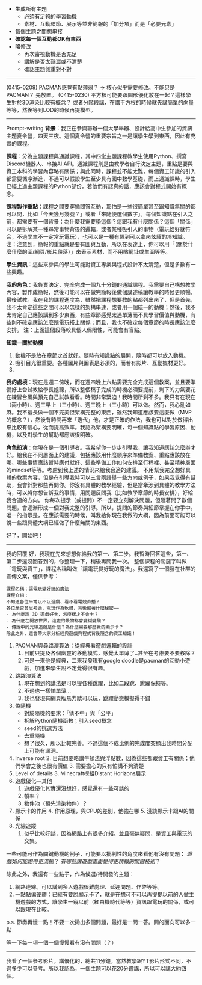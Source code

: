 - 生成所有主題
	- 必須有足夠的學習動機
	- 素材、互動環節、展示等並非簡報的「加分項」而是「必要元素」
- 每個主題之間想串接
- **確認每一個互動都OK有東西**
- 略修改
	- 再次審視動機是否充足
	- 講解是否太艱澀或不清楚
	- 確認主題側重對不對
 

--- 

(0415-0209)
PACMAN感覺有點薄弱？ -> 核心似乎需要修改。不能只是PACMAN？
先放置。
(0415-0230)
平方根可能要跟圖形優化放在一起？這樣學生對於3D渲染比較有概念？
或者分階段講，在講平方根的時候就先講簡單的向量等等，然後等到LOD的時候再提模型。

--- 

Prompt-writing
**背景**：我正在參與籌辦一個大學舉辦、設計給高中生參加的資訊主題夏令營，四天三夜。這個夏令營的重要宗旨之一是讓學生學到東西，因此有充實的課程。

**課程**：分為主題課程與通識課程，其中四堂主題課程教學生使用Python、撰寫Discord機器人、串接AI API。通識課程則是由教學者自行決定主題，重點是要與資工本科的學習內容略有關係；與此同時，課程並不能太難，每個資工知識的引入都需要循序漸進，不過可以假設學生至少具有國中數學基礎，而上通識課時，學生已經上過主題課程的Python部份，若他們有認真的話，應該會對程式開始有概念。

**課程製作重點**：課程之間要穿插問答互動，那怕是一些很簡單甚至跟知識無關的都可以問，比如「今天幾月幾號？」或者「來隨便選個數字」。每個知識點在引入之前，都需要有一個背景：為什麼我需要學這個？這跟我有什麼關係？這個「關係」可以是拆解某一種尋常事物背後的邏輯，或者某種吸引人的事物（電玩恰好就符合，不過學生不一定常玩電玩），也可以是一種有趣到可以拿來炫耀的冷知識。
注：注意到，簡報的重點就是要有圖與互動，所以在表達上，你可以用「（關於什麼什麼的圖/網頁/影片段落）」來表示素材，而不用貼網址或生圖等等。

**學生資訊**：這些來參與的學生可能對資工專業與程式設計不太清楚，但是多數有一些興趣。

**我的角色**：我負責決定、完全完成一個九十分鐘的通識課程。我需要自己構想教學內容，製作成簡報，然後可能可以在做完簡報後做個講述稿讓教學的時候更順暢，最後試教。我在我的課程進度為，雖然把課程想要教的點都列出來了，但是首先，我不太肯定這些之間可以以怎樣的架構串連，或者用一個統一的動機；然後，我不太肯定自己應該講到多少東西，有些章節感覺太過單薄而不具學習價值與動機，有些則不確定應該怎麼跟電玩搭上關係；而且，我也不確定每個章節的時長應該怎麼安排。
注：上面這個段落較具個人侷限性，可能會有盲點。

**知識—關於動機**
1. 動機不是放在章節之首就好。隨時有知識點的展開，隨時都可以放入動機。
2. 吸引目光很重要。各種圖片與圖表是必須的，而若有影片、互動媒材更好。
3. 

**我的處境**：現在是週二傍晚，而在週四晚上六點需要完全完成這個教案，並且要準備好上台試教給學長姐聽，所以整個稿子完成的時機必須要提前，剩下的力氣要花在練習台風與預先自己試教看看。時間非常緊迫！我時間所剩不多。我只有在現在（兩小時）、週三早上（三小時）、週三晚上（三小時）可以做。然而，我心亂如麻。我不擅長做一個不完美但架構完整的東西，雖然我知道應該要這麼做（MVP的概念？），然後有時間再來「迭代」他，才是正確的作法，我也可以對於做得出來比較有信心，從而提高效率。我認為架構要明確，每一個知識點的學習原因、動機，以及對學生的幫助都應該很明確。

**角色扮演**：你現在是一個引導者。我希望你一步步引導我，讓我知道應該怎麼辦才好。給我在不同層面上的建議，包括應該用什麼順序來準備教案、重點應該放在哪、哪些事情應該暫時應付就好、這些準備工作如何安排至行程裡、甚至精神層面的mindset等等。考慮到我上述的情況來給我合適的建議。
不用幫我完全想好具體的教案內容，但是在引導我時可以三言兩語舉一些方向或例子，如果我覺得有幫助，我會針對那些再問你。你沒有具體的教學經驗，但是當牽涉到具體的教學方法時，可以將你想告訴我的事情，用問題反問我（比如教學章節的時長安排），好給我合適的方向。
你每次提示（或提問）不一定要立刻解決問題，但隨著問了數個問題，會逐漸形成一個對我完整的引導。所以，提問的節奏與細節掌握在你手中。唯一的指示是，在應該需要的時候，叫我給你現在我做的大綱，因為前面可能可以說一些跟具體大綱已經做了什麼無關的東西。

好了，開始吧！

---

我的回覆
好，我現在先來想想你給我的第一、第二步。我暫時回答這些，第一、第二步還沒回答到的，你整理一下，稍後再問我一次。
整個課程的關鍵字叫做「電玩與資工」，課程名稱叫做「讓電玩變好玩的魔法」。我還寫了一個發在社群的宣傳文案，僅供參考：
```
課程名稱：讓電玩變好玩的魔法
課程介紹：
不知道各位平常玩不玩遊戲、看不看電競直播？
各位是否曾思考過，電玩作為軟體，背後藏著什麼秘密——
- 為什麼跑 3D 遊戲好卡，怎麼樣才不會卡？
- 為什麼在開放世界，遠處的景物都會變糊變醜？
- 傳說中的光線追蹤是什麼？為什麼需要那麼貴的顯示卡？
除此之外，還會帶大家分析經典遊戲與程式背後隱含的資工知識！
```
1. PACMAN與尋路演算法：從經典看遊戲邏輯的設計
	1. 目前只提及各個幽靈的移動模式，感覺太單薄了..甚至在考慮要不要移除？
	2. 可是一來他是經典，二來我發現有google doodle是pacman的互動小遊戲，加進來學生說不定覺得很有趣。
2. 跳躍演算法
	1. 現在想到的講法是可以提各種跳躍，比如二段跳、跳躍保持等。
	2. 不過也一樣怕單薄...
	3. 我也發現有網頁版馬力歐可以玩，跳躍動態模擬得不錯
3. 偽隨機
	- 對於隨機的要求：「猜不中」與「公平」 
	- 拆解Python隨機函數；引入seed概念 
	- seed的挑選方法 
	- 去重隨機
	- 想了很久，所以比較完善。不過這個不成比例的完成度突顯出我時間分配上可能有漏洞。
4. Inverse root
	2. 目前想要略講牛頓法與浮點數，因為這些都跟資工有關係；他們學會之後也很有價值
	3. 需要擔心的只有怕講不夠清楚
5. Level of details
	3. Minecraft模組Distant Horizons展示
6. 遊戲優化—其他
	1. 遊戲優化其實還沒想好，感覺還有一些可談的
	2. 幀率？
	3. 物件池（預先渲染物件）？
7. 顯示卡的作用
	4. 作用原理，與CPU的差別，他強在哪
	5. 淺談顯示卡跟AI的關係
8. 光線追蹤
	1. 似乎比較好談，因為網路上有很多介紹。並且毫無疑問，是資工與電玩的交集。

一些可能可作為關鍵動機的例子，可能要以批判性的角度來看他有沒有問題：
*遊戲如何能跑得更流暢*？
*有哪些讓遊戲畫面變得更精緻的關鍵技術*？

除此之外，我還有一些點子，作為候選/待開發的主題：
1. 網路連線。可以講到多人遊戲很難處理、延遲問題、作弊等等。
2. 一點點偏硬體：已經有要說顯示卡了，就是在想可不可以再提提以前的人做主機遊戲的方式，讓學生一窺以前（紅白機時代等等）資訊跟電玩的關係，或可以跟現在比較。

p.s. 節奏再慢一點！不要一次拋出多個問題，最好是一問一答。問的面向可以多一點


等一下每一項一個一個慢慢看有沒有問題（？）

---

我看了一個參考影片，講優化的，總共11分鐘。當然教學跟YT影片形式不同，不過多少可以參考。所以我認為，一個主題可以花20分鐘講，所以可以講大約四個。
